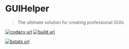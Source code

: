 # GUIHelper
> The ultimate solution for creating professional GUIs   

[![codacy url][codacy badge]][codacy url] [![build url][build badge]][build url]

[![bstats url][bstats signature]][bstats url]

[build url]: https://ci.codemc.io/job/iGabyTM/job/GUIHelper/
[build badge]: https://ci.codemc.io/buildStatus/icon?job=iGabyTM%2FGUIHelper

[bstats url]: https://bstats.org/plugin/bukkit/GUIHelper/5497
[bstats signature]: https://bstats.org/signatures/bukkit/GUIHelper.svg

[codacy badge]: https://app.codacy.com/project/badge/Grade/ee53a682429d40998cdbe5b45c62702f
[codacy url]: https://www.codacy.com/gh/iGabyTM/GUIHelper/dashboard?utm_source=github.com&amp;utm_medium=referral&amp;utm_content=iGabyTM/GUIHelper&amp;utm_campaign=Badge_Grade